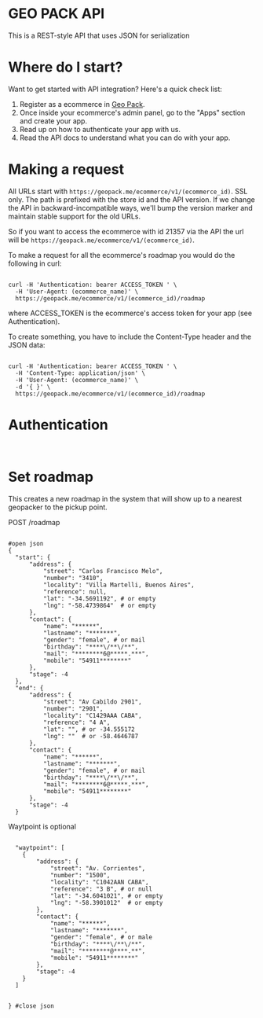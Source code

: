 # GEO PACK API

This is a REST-style API that uses JSON for serialization

# Where do I start?

Want to get started with API integration? Here's a quick check list:

1. Register as a ecommerce in [Geo Pack](https://geopack.me/ecommerce/sign_up).
2. Once inside your ecommerce's admin panel, go to the "Apps" section and create your app.
3. Read up on how to authenticate your app with us.
4. Read the API docs to understand what you can do with your app.

# Making a request

All URLs start with `https://geopack.me/ecommerce/v1/(ecommerce_id)`. SSL only. The path is prefixed with the store id and the API version. If we change the API in backward-incompatible ways, we'll bump the version marker and maintain stable support for the old URLs.

So if you want to access the ecommerce with id 21357 via the API the url will be `https://geopack.me/ecommerce/v1/(ecommerce_id)`.

To make a request for all the ecommerce's roadmap you would do the following in curl:

```shell

curl -H 'Authentication: bearer ACCESS_TOKEN ' \
  -H 'User-Agent: (ecommerce_name)' \
  https://geopack.me/ecommerce/v1/(ecommerce_id)/roadmap

```

where ACCESS_TOKEN is the ecommerce's access token for your app (see Authentication).

To create something, you have to include the Content-Type header and the JSON data:

```shell

curl -H 'Authentication: bearer ACCESS_TOKEN ' \
  -H 'Content-Type: application/json' \
  -H 'User-Agent: (ecommerce_name)' \
  -d '{ }' \
  https://geopack.me/ecommerce/v1/(ecommerce_id)/roadmap

```

# Authentication

```shell


```


# Set roadmap

This creates a new roadmap in the system that will show up to a nearest geopacker to the pickup point.

POST /roadmap

```shell

#open json
{
  "start": {
      "address": {
          "street": "Carlos Francisco Melo",
          "number": "3410",
          "locality": "Villa Martelli, Buenos Aires",
          "reference": null,
          "lat": "-34.5691192", # or empty
          "lng": "-58.4739864"  # or empty
      },
      "contact": {
          "name": "******",
          "lastname": "*******",
          "gender": "female", # or mail
          "birthday": "****\/**\/**",
          "mail": "********6@*****.***",
          "mobile": "54911********"
      },
      "stage": -4
  },
  "end": {
      "address": {
          "street": "Av Cabildo 2901",
          "number": "2901",
          "locality": "C1429AAA CABA",
          "reference": "4 A",
          "lat": "", # or -34.555172
          "lng": ""  # or -58.4646787
      },
      "contact": {
          "name": "******",
          "lastname": "*******",
          "gender": "female", # or mail
          "birthday": "****\/**\/**",
          "mail": "********6@*****.***",
          "mobile": "54911********"
      },
      "stage": -4
  } 

```
Waytpoint is optional

```shell

  "waytpoint": [
    {
        "address": {
            "street": "Av. Corrientes",
            "number": "1500",
            "locality": "C1042AAN CABA",
            "reference": "3 B", # or null
            "lat": "-34.6041021", # or empty
            "lng": "-58.3901012"  # or empty
        },
        "contact": {
            "name": "******",
            "lastname": "*******",
            "gender": "female", # or male
            "birthday": "****\/**\/**",
            "mail": "********@****.**",
            "mobile": "54911********"
        },
        "stage": -4
    }
  ]

```

```shell

} #close json

```
